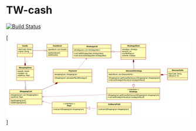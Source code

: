# TW-cash
[![Build Status](https://travis-ci.org/Zhanglei-git/TW-cash.svg?branch=master)](https://travis-ci.org/Zhanglei-git/TW-cash)

[![image](https://github.com/Zhanglei-git/CIproject/blob/master/UML.png)]

